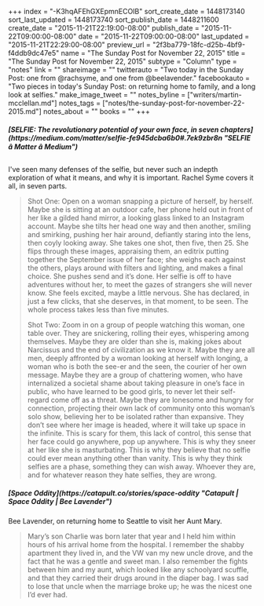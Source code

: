 +++
index = "-K3hqAFEhGXEpmnECOIB"
sort_create_date = 1448173140
sort_last_updated = 1448173740
sort_publish_date = 1448211600
create_date = "2015-11-21T22:19:00-08:00"
publish_date = "2015-11-22T09:00:00-08:00"
date = "2015-11-22T09:00:00-08:00"
last_updated = "2015-11-21T22:29:00-08:00"
preview_url = "2f3ba779-18fc-d25b-4bf9-f4ddb9dc47e5"
name = "The Sunday Post for November 22, 2015"
title = "The Sunday Post for November 22, 2015"
subtype = "Column"
type = "notes"
link = ""
shareimage = ""
twitterauto = "Two today in the Sunday Post: one from @rachsyme, and one from @beelavender."
facebookauto = "Two pieces in today's Sunday Post: on returning home to family, and a long look at selfies."
make_image_tweet = ""
notes_byline = ["writers/martin-mcclellan.md"]
notes_tags = ["notes/the-sunday-post-for-november-22-2015.md"]
notes_about = ""
books = ""
+++
<h5>[SELFIE: The revolutionary potential of your own face, in seven chapters](https://medium.com/matter/selfie-fe945dcba6b0#.7ek9zbr8n "SELFIE â Matter â Medium")</h5>

I've seen many defenses of the selfie, but never such an indepth exploration of what it means, and why it is important. Rachel Syme covers it all, in seven parts. 


<blockquote>
	<p>Shot One: Open on a woman snapping a picture of herself, by herself. Maybe she is sitting at an outdoor cafe, her phone held out in front of her like a gilded hand mirror, a looking glass linked to an Instagram account. Maybe she tilts her head one way and then another, smiling and smirking, pushing her hair around, defiantly staring into the lens, then coyly looking away. She takes one shot, then five, then 25. She flips through these images, appraising them, an editrix putting together the September issue of her face; she weighs each against the others, plays around with filters and lighting, and makes a final choice. She pushes send and it’s done. Her selfie is off to have adventures without her, to meet the gazes of strangers she will never know. She feels excited, maybe a little nervous. She has declared, in just a few clicks, that she deserves, in that moment, to be seen. The whole process takes less than five minutes.</p>

<p>Shot Two: Zoom in on a group of people watching this woman, one table over. They are snickering, rolling their eyes, whispering among themselves. Maybe they are older than she is, making jokes about Narcissus and the end of civilization as we know it. Maybe they are all men, deeply affronted by a woman looking at herself with longing, a woman who is both the see-er and the seen, the courier of her own message. Maybe they are a group of chattering women, who have internalized a societal shame about taking pleasure in one’s face in public, who have learned to be good girls, to never let their self-regard come off as a threat. Maybe they are lonesome and hungry for connection, projecting their own lack of community onto this woman’s solo show, believing her to be isolated rather than expansive. They don’t see where her image is headed, where it will take up space in the infinite. This is scary for them, this lack of control, this sense that her face could go anywhere, pop up anywhere. This is why they sneer at her like she is masturbating. This is why they believe that no selfie could ever mean anything other than vanity. This is why they think selfies are a phase, something they can wish away. Whoever they are, and for whatever reason they hate selfies, they are wrong.</p>
</blockquote>

<h5>[Space Oddity](https://catapult.co/stories/space-oddity "Catapult | Space Oddity | Bee Lavender")</h5>

Bee Lavender, on returning home to Seattle to visit her Aunt Mary. 

<blockquote>Mary’s son Charlie was born later that year and I held him within hours of his arrival home from the hospital. I remember the shabby apartment they lived in, and the VW van my new uncle drove, and the fact that he was a gentle and sweet man. I also remember the fights between him and my aunt, which looked like any schoolyard scuffle, and that they carried their drugs around in the diaper bag. I was sad to lose that uncle when the marriage broke up; he was the nicest one I’d ever had. </blockquote>